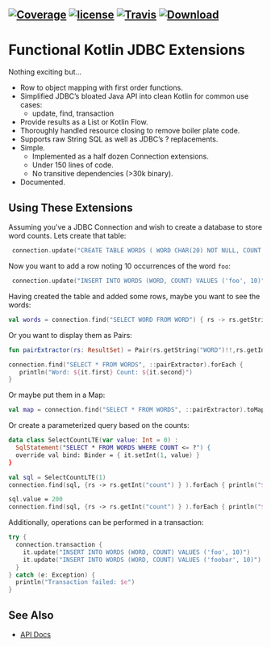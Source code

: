 [![Coverage](https://codecov.io/gh/nwillc/funkjdbc/branch/master/graphs/badge.svg?branch=master)](https://codecov.io/gh/nwillc/funkjdbc)
[![license](https://img.shields.io/github/license/nwillc/funkjdbc.svg)](https://tldrlegal.com/license/-isc-license)
[![Travis](https://img.shields.io/travis/nwillc/funkjdbc.svg)](https://travis-ci.org/nwillc/funkjdbc)
[![Download](https://api.bintray.com/packages/nwillc/maven/funkjdbc/images/download.svg)](https://bintray.com/nwillc/maven/funkjdbc/_latestVersion)
------

# Functional Kotlin JDBC Extensions

Nothing exciting but...

 - Row to object mapping with first order functions.
 - Simplified JDBC’s bloated Java API into clean Kotlin for common use cases:
   - update, find, transaction
 - Provide results as a List or Kotlin Flow.
 - Thoroughly handled resource closing to remove boiler plate code.
 - Supports raw String SQL as well as JDBC’s ? replacements.
 - Simple.
    - Implemented as a half dozen Connection extensions.
    - Under 150 lines of code.
    - No transitive dependencies (>30k binary).
 - Documented.

## Using These Extensions

Assuming you've a JDBC Connection and wish to create a database to store word counts. Lets create
that table:

```kotlin
 connection.update("CREATE TABLE WORDS ( WORD CHAR(20) NOT NULL, COUNT INTEGER DEFAULT 0)")
```

Now you want to add a row noting 10 occurrences of the word `foo`:

```kotlin
 connection.update("INSERT INTO WORDS (WORD, COUNT) VALUES ('foo', 10)")
```

Having created the table and added some rows, maybe you want to see the words:

```kotlin
val words = connection.find("SELECT WORD FROM WORD") { rs -> rs.getString(1) }
```

Or you want to display them as Pairs:

```kotlin
fun pairExtractor(rs: ResultSet) = Pair(rs.getString("WORD")!!,rs.getInt("COUNT"))

connection.find("SELECT * FROM WORDS", ::pairExtractor).forEach {
   println("Word: ${it.first} Count: ${it.second}")
}
```

Or maybe put them in a Map:

```kotlin
val map = connection.find("SELECT * FROM WORDS", ::pairExtractor).toMap()
```

Or create a parameterized query based on the counts:

```kotlin
data class SelectCountLTE(var value: Int = 0) :
  SqlStatement("SELECT * FROM WORDS WHERE COUNT <= ?") {
  override val bind: Binder = { it.setInt(1, value) }
}

val sql = SelectCountLTE(1)
connection.find(sql, {rs -> rs.getInt("count") } ).forEach { println("$it <= ${sql.value}") }

sql.value = 200
connection.find(sql, {rs -> rs.getInt("count") } ).forEach { println("$it <= ${sql.value}") }

```

Additionally, operations can be performed in a transaction:

```kotlin
try {
  connection.transaction {
    it.update("INSERT INTO WORDS (WORD, COUNT) VALUES ('foo', 10)")
    it.update("INSERT INTO WORDS (WORD, COUNT) VALUES ('foobar', 10)")
  }
} catch (e: Exception) {
  println("Transaction failed: $e")
}
```
## See Also

- [API Docs](https://nwillc.github.io/funkjdbc/dokka/funkjdbc/index.html)
